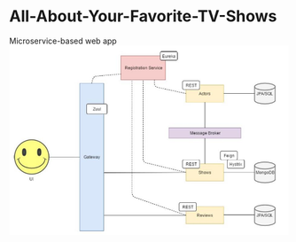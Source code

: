# All-About-Your-Favorite-TV-Shows
Microservice-based web app 
![alt text](https://github.com/esmajlovic/All-About-Your-Favorite-TV-Shows/blob/master/Shema.jpg)
